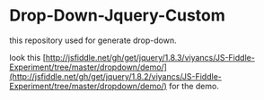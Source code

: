 Drop-Down-Jquery-Custom
=======================

this repository used for generate drop-down.

look this [http://jsfiddle.net/gh/get/jquery/1.8.3/viyancs/JS-Fiddle-Experiment/tree/master/dropdown/demo/](http://jsfiddle.net/gh/get/jquery/1.8.2/viyancs/JS-Fiddle-Experiment/tree/master/dropdown/demo/) for the demo.

